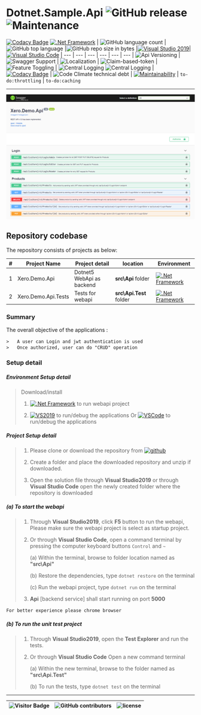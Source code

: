 # Dotnet.Sample.Api   ![GitHub release](https://img.shields.io/github/release/ajeetx/Dotnet.Sample.Api.svg?style=for-the-badge) ![Maintenance](https://img.shields.io/maintenance/yes/2021.svg?style=for-the-badge)                                                                                                                          

[![Codacy Badge](https://api.codacy.com/project/badge/Grade/2b5455cd076b4068b6ca687b64e7178c)](https://app.codacy.com/gh/AJEETX/Dotnet.Sample.Api?utm_source=github.com&utm_medium=referral&utm_content=AJEETX/Dotnet.Sample.Api&utm_campaign=Badge_Grade_Settings)
[![.Net Framework](https://img.shields.io/badge/DotNet-5.0-blue.svg?style=plastic)](https://dotnet.microsoft.com/download/dotnet/5.0)  | ![GitHub language count](https://img.shields.io/github/languages/count/ajeetx/Dotnet.Sample.Api.svg) | ![GitHub top language](https://img.shields.io/github/languages/top/ajeetx/Dotnet.Sample.Api.svg) |![GitHub repo size in bytes](https://img.shields.io/github/repo-size/ajeetx/Dotnet.Sample.Api.svg)  |[![Visual Studio 2019](https://img.shields.io/badge/VS-2019-blue.svg?style=plastic)](https://visualstudio.microsoft.com/downloads/)|[![Visual Studio Code](https://img.shields.io/badge/VS-Code-9cf.svg?style=plastic)](https://code.visualstudio.com/) 
|  ---          | ---        | ---      | ---        | --- |  --- |
![Api Versioning](https://img.shields.io/badge/API-VERSIONING-orange.svg?style=plastic) | ![Swagger Support](https://img.shields.io/badge/SWAGGER-SUPPORT-green.svg?style=plastic)    | ![Localization](https://img.shields.io/badge/LOCALIZATION-CULTURE-yellow.svg?style=plastic)   |  ![Claim-based-token](https://img.shields.io/badge/JWT-TOKEN-red.svg?style=plastic) | ![Feature Toggling](https://img.shields.io/badge/FEATURE-TOGGLE-blue.svg?style=plastic) | ![Central Logging](https://img.shields.io/badge/CENTRAL-LOGGING-ff69b4.svg?style=plastic)
![Central Logging](https://img.shields.io/badge/EXCEPTION-HANDLING-critical.svg?style=plastic) |[![Codacy Badge](https://app.codacy.com/project/badge/Grade/1502c313d0a14671bcefac0d221a005c)](https://www.codacy.com/gh/AJEETX/Dotnet.Sample.Api/dashboard?utm_source=github.com&amp;utm_medium=referral&amp;utm_content=AJEETX/Dotnet.Sample.Api&amp;utm_campaign=Badge_Grade) |  ![Code Climate technical debt](https://img.shields.io/codeclimate/tech-debt/ajeetx/dotnet.sample.api?style=plastic)  | [![Maintainability](https://api.codeclimate.com/v1/badges/345eb92c5ece914b7c0d/maintainability)](https://codeclimate.com/github/AJEETX/Dotnet.Sample.Api/maintainability) |    `to-do:throttling`   |      `to-do:caching`


---------------------------------------


<img src='swagger.png' alt='swagger documentation' />

## Repository codebase
 
The repository consists of projects as below:


| # |Project Name | Project detail | location| Environment |
| ---| ---  | ---           | ---          | --- |
| 1 | Xero.Demo.Api | Dotnet5 WebApi as backend  |  **src\Api** folder | [![.Net Framework](https://img.shields.io/badge/DotNet-5.0-blue.svg?style=plastic)](https://dotnet.microsoft.com/download/dotnet/5.0)|
| 2 | Xero.Demo.Api.Tests | Tests for webapi |  **src\Api.Test** folder | [![.Net Framework](https://img.shields.io/badge/DotNet-5.0-blue.svg?style=plastic)](https://dotnet.microsoft.com/download/dotnet/5.0)| 

### Summary

The overall objective of the applications :
```
>	A user can Login and jwt authentication is used
>	Once authorized, user can do "CRUD" operation
```

### Setup detail

##### Environment Setup detail

> Download/install   	
>	1.	[![.Net Framework](https://img.shields.io/badge/DotNet-5.0-blue.svg?style=plastic)](https://dotnet.microsoft.com/download/dotnet/5.0) to run webapi project
>   
>   2. [![VS2019](https://img.shields.io/badge/VS-2019-blue.svg?style=plastic)](https://visualstudio.microsoft.com/downloads//) to run/debug the applications
>   Or [![VSCode](https://img.shields.io/badge/VS-Code-blue.svg?style=plastic)](https://code.visualstudio.com/) to run/debug the applications
>	
>   

##### Project Setup detail

>   1. Please clone or download the repository from [![github](https://img.shields.io/badge/git-hub-blue.svg?style=plastic)](https://github.com/AJEETX/Dotnet.Sample.Api) 
>   
>   2. Create a folder and place the downloaded repository and unzip if downloaded.
>   
>   3. Open the solution file through **Visual Studio2019** or through **Visual Studio Code** open the newly created folder where the repository is downloaded
>   
##### (a) To start the webapi
   
>   1. Through **Visual Studio2019**, click **F5** button to run the webapi, Please make sure the webapi project is select as startup project.
>    
>   2. Or through **Visual Studio Code**, open a command terminal by pressing the computer keyboard buttons `Control` and `~`
>
>       (a) Within the terminal, browse to folder location named as **"src\Api"** 
>  
>       (b) Restore the dependencies, type `dotnet restore` on the terminal
>
>       (c) Run the webapi project, type `dotnet run` on the terminal
>   
>   3. **Api** [backend service] shall start running on port **5000**

```
For better experience please chrome browser
```

##### (b) To run the unit test project
>   
>   1. Through **Visual Studio2019**, open the **Test Explorer** and run the tests.
>   
>   2. Or through **Visual Studio Code** Open a new command terminal
>   
>       (a) Within the new terminal, browse to the folder named as **"src\Api.Test"**
>   
>       (b) To run the tests, type `dotnet test` on the terminal


-----------------------------------------------------------------------
![Visitor Badge](https://visitor-badge.laobi.icu/badge?page_id=ajeetx/dotnet.sample.api)  | ![GitHub contributors](https://img.shields.io/github/contributors/ajeetx/Dotnet.Sample.Api.svg?style=plastic)|![license](https://img.shields.io/github/license/ajeetx/Dotnet.Sample.Api.svg?style=plastic)|
 | --- | --- | ---|

